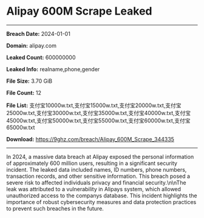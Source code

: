 # Alipay 600M Scrape Leaked

------------
**Breach Date:** 2024-01-01

**Domain:** alipay.com

**Leaked Count:** 600000000

**Leaked Info:** realname,phone,gender

**File Size:** 3.70 GiB

**File Count:** 12

**File List:** 支付宝10000w.txt,支付宝15000w.txt,支付宝20000w.txt,支付宝25000w.txt,支付宝30000w.txt,支付宝35000w.txt,支付宝40000w.txt,支付宝45000w.txt,支付宝50000w.txt,支付宝55000w.txt,支付宝60000w.txt,支付宝65000w.txt

**Download:** https://9ghz.com/breach/Alipay_600M_Scrape_344335

------------
In 2024, a massive data breach at Alipay exposed the personal information of approximately 600 million users, resulting in a significant security incident. The leaked data included names, ID numbers, phone numbers, transaction records, and other sensitive information. This breach posed a severe risk to affected individuals privacy and financial security.\n\nThe leak was attributed to a vulnerability in Alipays system, which allowed unauthorized access to the companys database. This incident highlights the importance of robust cybersecurity measures and data protection practices to prevent such breaches in the future.
